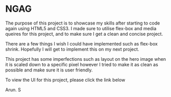 # NGAG

The purpose of this project is to showcase my skills after starting to code again using HTML5 and CSS3. I made sure to utilise flex-box and media queires for this project, and to make sure  I get a clean and concise project. 

There are a few things I wish I could have implemented such as flex-box shrink. Hopefully I will get to implement this on my next project. 

This project has some imperfections such as layout on the hero image when it is scaled down to a specific pixel however I tried to make it as clean as possible and make sure it is user friendly.

To view the UI for this project, please click the link below

Arun. S
